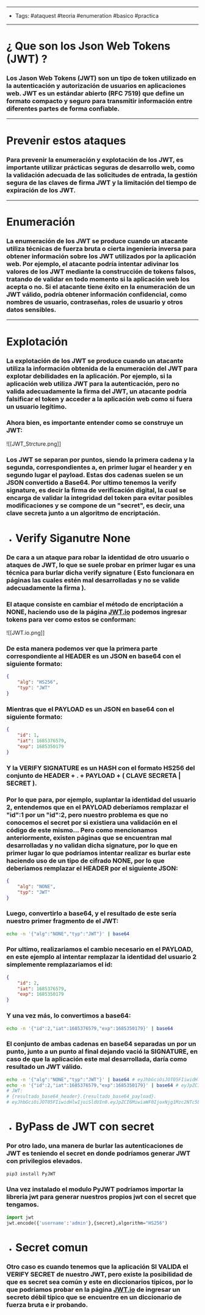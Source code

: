 ----
- Tags: #ataquest #teoria #enumeration #basico #practica 
----

# ¿ Que son los **Json Web Tokens (JWT)** ? 

### Los **Jason Web Tokens (JWT)** son un tipo de token utilizado en la **autenticación** y **autorización** de usuarios en aplicaciones web. JWT es un estándar abierto (RFC 7519) que define un formato compacto y seguro para transmitir información entre diferentes partes de forma confiable. 

----

# Prevenir estos ataques 

### Para prevenir la enumeración y explotación de los JWT, es importante utilizar prácticas seguras de desarrollo web, como la validación adecuada de las solicitudes de entrada, la gestión segura de las claves de firma JWT y la limitación del tiempo de expiración de los JWT.

----

# Enumeración 

### La enumeración de los JWT se produce cuando un atacante utiliza técnicas de fuerza bruta o cierta ingeniería inversa para obtener información sobre los JWT utilizados por la aplicación web. Por ejemplo, el atacante podría intentar adivinar los valores de los JWT mediante la construcción de **tokens falsos**, tratando de validar en todo momento si la aplicación web los acepta o no. Si el atacante tiene éxito en la enumeración de un JWT válido, podría obtener información confidencial, como nombres de usuario, contraseñas, roles de usuario y otros datos sensibles. 

----

# Explotación 

### La explotación de los JWT se produce cuando un atacante utiliza la información obtenida de la enumeración del JWT para explotar debilidades en la aplicación. Por ejemplo, si la aplicación web utiliza JWT para la autenticación, pero no valida adecuadamente la **firma** del JWT, un atacante podría falsificar el token y acceder a la aplicación web como si fuera un usuario legítimo. 

### Ahora bien, es importante entender como se construye un JWT: 

![[JWT_Strcture.png]]

### Los JWT se separan por puntos, siendo la primera cadena y la segunda, correspondientes a, en primer lugar el **hearder** y en segundo lugar el **payload**. Estas dos cadenas suelen se un JSON convertido a Base64. Por ultimo tenemos la **verify signature**, es decir la firma de verificación digital, la cual se encarga de validar la integridad del token para evitar posibles modificaciones y se compone de un "secret", es decir, una clave secreta junto a un algoritmo de encriptación. 

- # Verify Siganutre None

### De cara a un ataque para robar la identidad de otro usuario o ataques de JWT, lo que se suele probar en primer lugar es una técnica para **burlar** dicha **verify signature** ( Esto funcionara en páginas las cuales estén mal desarrolladas y no se valide adecuadamente la firma ). 

### El ataque consiste en cambiar el método de encriptación a **NONE**, haciendo uso de la página [JWT.io](https://jwt.io) podemos ingresar tokens para ver como estos se conforman: 

![[JWT.io.png]]

### De esta manera podemos ver que la primera parte correspondiente al **HEADER** es un JSON en base64 con el siguiente formato: 

```json
{
	"alg": "HS256",
	"typ": "JWT"
}
```

### Mientras que el **PAYLOAD** es un JSON en base64 con el siguiente formato: 

```json
{
	"id": 1,
	"iat": 1685376579,
	"exp": 1685350179
}
```

### Y la **VERIFY SIGNATURE** es un HASH con el formato HS256 del conjunto de HEADER + . + PAYLOAD + ( CLAVE SECRETA | SECRET ). 

### Por lo que para, por ejemplo, suplantar la identidad del usuario 2, entendemos que en el **PAYLOAD** deberíamos remplazar el **"id":1** por un **"id":2**, pero nuestro problema es que no conocemos el secret por si existiera una validación en el código de este mismo... Pero como mencionamos anteriormente, existen páginas que se encuentran mal desarrolladas y no validan dicha signature, por lo que en primer lugar lo que podríamos intentar realizar es burlar este haciendo uso de un tipo de cifrado NONE, por lo que deberiamos remplazar el **HEADER** por el siguiente JSON: 

```json
{
	"alg": "NONE",
	"typ": "JWT"
}
```

### Luego, convertirlo a base64, y el resultado de este sería nuestro primer fragmento de el JWT: 

```bash
echo -n '{"alg":"NONE","typ":"JWT"}' | base64 
```

### Por ultimo, realizariamos el cambio necesario en el **PAYLOAD**, en este ejemplo al intentar remplazar la identidad del usuario 2 simplemente remplazariamos el id: 

```json
{
	"id": 2,
	"iat": 1685376579,
	"exp": 1685350179
}
```

### Y una vez más, lo convertimos a base64: 

```bash
echo -n '{"id":2,"iat":1685376579,"exp":1685350179}' | base64 
```

### El conjunto de ambas cadenas en base64 separadas un por un punto, junto a un punto al final dejando vació la **SIGNATURE**, en caso de que la aplicación este mal desarrollada, daría como resultado un JWT válido. 

```bash
echo -n '{"alg":"NONE","typ":"JWT"}' | base64 # eyJhbGciOiJOT05FIiwidHlwIjoiSldUIn0=
echo -n '{"id":2,"iat":1685376579,"exp":1685350179}' | base64 # eyJpZCI6MiwiaWF0IjoxNjg1Mzc2NTc5LCJleHAiOjE2ODUzNTAxNzl9
# JWT: 
# {resultado_base64_header}.{resultado_base64_payload}.
# eyJhbGciOiJOT05FIiwidHlwIjoiSldUIn0.eyJpZCI6MiwiaWF0IjoxNjg1Mzc2NTc5LCJleHAiOjE2ODUzNTAxNzl9. 
```

- # ByPass de JWT con secret 

### Por otro lado, una manera de burlar las autenticaciones de JWT es teniendo el **secret** en donde podríamos generar JWT con privilegios elevados.

```bash
pip3 install PyJWT
```

### Una vez instalado el modulo **PyJWT** podríamos importar la libreria **jwt** para generar nuestros propios jwt con el **secret** que tengamos.

```python
import jwt
jwt.encode({'username':'admin'},{secret},algorithm="HS256")
```

- # Secret comun 

### Otro caso es cuando tenemos que la aplicación **SI VALIDA** el **VERIFY SECRET** de nuestro JWT, pero existe la posibilidad de que es secret sea común y este en diccionarios tipicos, por lo que podríamos probar en la página [JWT.io](https://jwt.io) de ingresar un secreto débil típico que se encuentre en un diccionario de fuerza bruta e ir probando. 